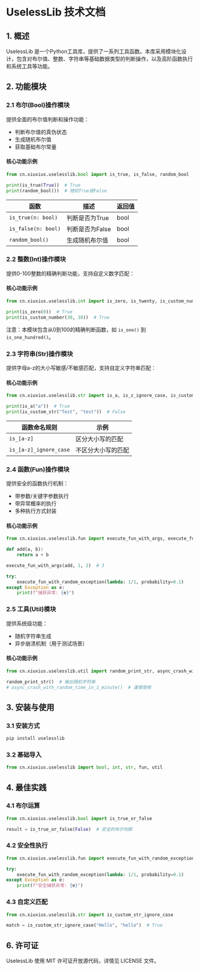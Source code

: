 
# UselessLib 技术文档

## 1. 概述

UselessLib 是一个Python工具库，提供了一系列工具函数。本库采用模块化设计，包含对布尔值、整数、字符串等基础数据类型的判断操作，以及高阶函数执行和系统工具等功能。

## 2. 功能模块

### 2.1 布尔(Bool)操作模块

提供全面的布尔值判断和操作功能：

- 判断布尔值的真伪状态
- 生成随机布尔值
- 获取基础布尔常量

#### 核心功能示例

```python
from cn.xiuxius.uselesslib.bool import is_true, is_false, random_bool

print(is_true(True))  # True
print(random_bool())  # 随机True或False
```

| 函数                  | 描述         | 返回值  |
|---------------------|------------|------|
| `is_true(n: bool)`  | 判断是否为True  | bool |
| `is_false(n: bool)` | 判断是否为False | bool |
| `random_bool()`     | 生成随机布尔值    | bool |

### 2.2 整数(Int)操作模块

提供0-100整数的精确判断功能，支持自定义数字匹配：

#### 核心功能示例

```python
from cn.xiuxius.uselesslib.int import is_zero, is_twenty, is_custom_number

print(is_zero(0))  # True
print(is_custom_number(30, 30))  # True
```

注意：本模块包含从0到100的精确判断函数，如 `is_one()` 到 `is_one_hundred()`。

### 2.3 字符串(Str)操作模块

提供字母a-z的大小写敏感/不敏感匹配，支持自定义字符串匹配：

#### 核心功能示例

```python
from cn.xiuxius.uselesslib.str import is_a, is_z_ignore_case, is_custom_str

print(is_a("a"))  # True
print(is_custom_str("Test", "test"))  # False
```

| 函数命名规则            | 示例               |
|-------------------------|--------------------|
| `is_[a-z]`              | 区分大小写的匹配   |
| `is_[a-z]_ignore_case` | 不区分大小写的匹配 |

### 2.4 函数(Fun)操作模块

提供安全的函数执行机制：

- 带参数/关键字参数执行
- 带异常概率的执行
- 多种执行方式封装

#### 核心功能示例

```python
from cn.xiuxius.uselesslib.fun import execute_fun_with_args, execute_fun_with_random_exception

def add(a, b):
    return a + b

execute_fun_with_args(add, 1, 2)  # 3

try:
    execute_fun_with_random_exception(lambda: 1/1, probability=0.1)
except Exception as e:
    print(f"捕获异常: {e}")
```


### 2.5 工具(Util)模块

提供系统级功能：

- 随机字符串生成
- 异步崩溃机制（用于测试场景）

#### 核心功能示例

```python
from cn.xiuxius.uselesslib.util import random_print_str, async_crash_with_random_time_in_1_minute

random_print_str()  # 输出随机字符串
# async_crash_with_random_time_in_1_minute()  # 谨慎使用
```

## 3. 安装与使用

### 3.1 安装方式

```bash
pip install uselesslib
```

### 3.2 基础导入

```python
from cn.xiuxius.uselesslib import bool, int, str, fun, util
```

## 4. 最佳实践

### 4.1 布尔运算

```python
from cn.xiuxius.uselesslib.bool import is_true_or_false

result = is_true_or_false(False)  # 安全的布尔判断
```

### 4.2 安全性执行

```python
from cn.xiuxius.uselesslib.fun import execute_fun_with_random_exception

try:
    execute_fun_with_random_exception(lambda: 1/1, probability=0.1)
except Exception as e:
    print(f"安全捕获异常: {e}")
```

### 4.3 自定义匹配

```python
from cn.xiuxius.uselesslib.str import is_custom_str_ignore_case

match = is_custom_str_ignore_case("Hello", "hello")  # True
```

## 6. 许可证

UselessLib 使用 MIT 许可证开放源代码，详情见 LICENSE 文件。
